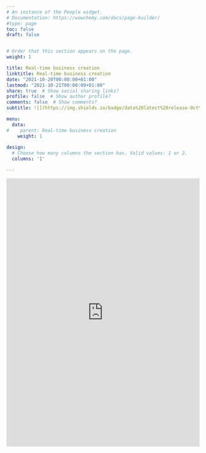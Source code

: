 ```yaml
---
# An instance of the People widget.
# Documentation: https://wowchemy.com/docs/page-builder/
#type: page
toc: false
draft: false


# Order that this section appears on the page.
weight: 1

title: Real-time business creation 
linktitle: Real-time business creation
date: "2021-10-20T00:00:00+01:00"
lastmod: "2021-10-21T00:00:00+01:00"
share: true  # Show social sharing links?
profile: false  # Show author profile?
comments: false  # Show comments? 
subtitle: ![](https://img.shields.io/badge/data%20latest%20release-Oct%201%2C%202021-informational?style=flat)

menu:
  data:
#    parent: Real-time business creation
    weight: 1
 
design:
  # Choose how many columns the section has. Valid values: 1 or 2.
  columns: '1'

---
```



<center>
  <iframe src="https://asavagar.github.io/SectorsRegistrationsRA/" title="" frameborder="0" style="overflow:hidden;height:700px;width:100%" height="700px" width="100%"></iframe>
</center>
